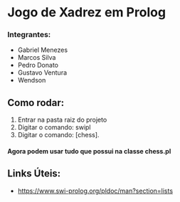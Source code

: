 # Jogo de Xadrez em Prolog

### Integrantes:
- Gabriel Menezes
- Marcos Silva
- Pedro Donato
- Gustavo Ventura
- Wendson


## Como rodar:

1. Entrar na pasta raiz do projeto
2. Digitar o comando: swipl
3. Digitar o comando: [chess].
#### Agora podem usar tudo que possui na classe chess.pl

## Links Úteis:
- https://www.swi-prolog.org/pldoc/man?section=lists
